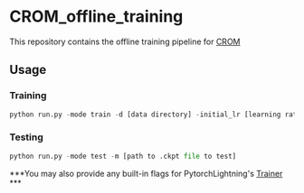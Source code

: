 # CROM_offline_training

This repository contains the offline training pipeline for [CROM](https://arxiv.org/abs/2206.02607#:~:text=CROM%3A%20Continuous%20Reduced%2DOrder%20Modeling%20of%20PDEs%20Using%20Implicit%20Neural%20Representations,-Peter%20Yichen%20Chen&text=The%20excessive%20runtime%20of%20high,%2Dorder%20modeling%20(ROM).)

## Usage

### Training

```python
python run.py -mode train -d [data directory] -initial_lr [learning rate constant] -epo [epoch sequence] -lr [learning rate scaling sequence] -batch_size [batch size] -lbl [label length] -scale_mlp [network width scale] -ks [kernel size] -strides [stride size] [-siren_dec] [-dec_omega_0] [-siren_enc] [-enc_omega_0] 
```

### Testing

```python
python run.py -mode test -m [path to .ckpt file to test]
```

***You may also provide any built-in flags for PytorchLightning's [Trainer](https://pytorch-lightning.readthedocs.io/en/stable/common/trainer.html) ***
